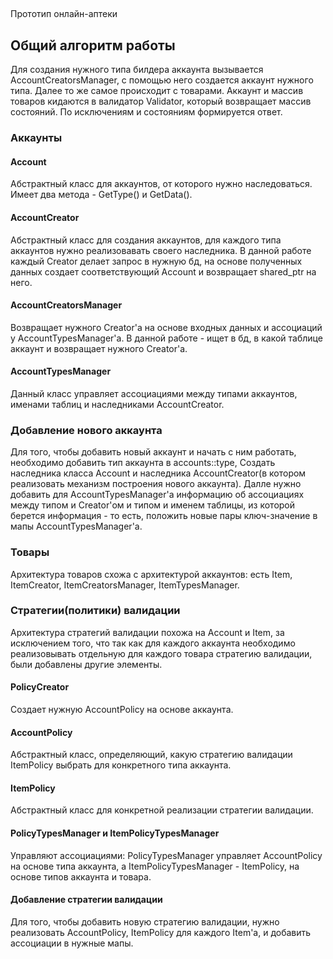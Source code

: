 ##
Прототип онлайн-аптеки

## Общий алгоритм работы
Для создания нужного типа билдера аккаунта вызывается AccountCreatorsManager, с помощью него создается аккаунт нужного типа. Далее то же самое происходит с товарами. Аккаунт и массив товаров кидаются в валидатор Validator, который возвращает массив состояний. По исключениям и состояниям формируется ответ.

### Аккаунты
#### Account
Абстрактный класс для аккаунтов, от которого нужно наследоваться. Имеет два метода - GetType() и GetData().
#### AccountCreator
Абстрактный класс для создания аккаунтов, для каждого типа аккаунтов нужно реализовавать своего наследника. В данной работе каждый Creator делает запрос в нужную бд, на основе полученных данных создает соответствующий Account и возвращает shared_ptr на него. 
#### AccountCreatorsManager
Возвращает нужного Creator'a на основе входных данных и ассоциаций у AccountTypesManager'a. В данной работе - ищет в бд, в какой таблице аккаунт и возвращает нужного Creator'a.
#### AccountTypesManager
Данный класс управляет ассоциациями между типами аккаунтов, именами таблиц и наследниками AccountCreator.

### Добавление нового аккаунта
Для того, чтобы добавить новый аккаунт и начать с ним работать, необходимо добавить тип аккаунта в accounts::type, Создать наследника класса Account и наследника AccountCreator(в котором реализовать механизм построения нового аккаунта). Далле нужно добавить для AccountTypesManager'a информацию об ассоциациях между типом и Creator'ом и типом и именем таблицы, из которой берется информация - то есть, положить новые пары ключ-значение в мапы AccountTypesManager'a.

### Товары
Архитектура товаров схожа с архитектурой аккаунтов: есть Item, ItemCreator, ItemCreatorsManager, ItemTypesManager.

### Стратегии(политики) валидации
Архитектура стратегий валидации похожа на Account и Item, за исключением того, что так как для каждого аккаунта необходимо реализовывать отдельную для каждого товара стратегию валидации, были добавлены другие элементы.

#### PolicyCreator
Создает нужную AccountPolicy на основе аккаунта.

#### AccountPolicy
Абстрактный класс, определяющий, какую стратегию валидации ItemPolicy выбрать для конкретного типа аккаунта. 

#### ItemPolicy
Абстрактный класс для конкретной реализации стратегии валидации.

#### PolicyTypesManager и ItemPolicyTypesManager
Управляют ассоциациями: PolicyTypesManager управляет AccountPolicy на основе типа аккаунта, а ItemPolicyTypesManager - ItemPolicy, на основе типов аккаунта и товара.

#### Добавление стратегии валидации
Для того, чтобы добавить новую стратегию валидации, нужно реализовать AccountPolicy, ItemPolicy для каждого Item'a, и добавить ассоциации в нужные мапы.


